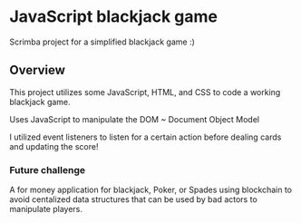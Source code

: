 # JavaScript blackjack game

Scrimba project for a simplified blackjack game :)

## Overview

This project utilizes some JavaScript, HTML, and CSS to code a working blackjack game.  

Uses JavaScript to manipulate the DOM ~ Document Object Model

I utilized event listeners to listen for a certain action before dealing cards and updating the score!

### Future challenge

A for money application for blackjack, Poker, or Spades using blockchain to avoid centalized data structures that can be used by bad actors to manipulate players.
